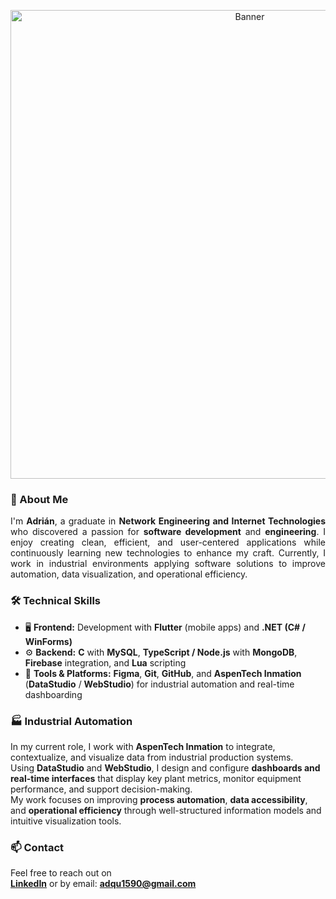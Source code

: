 <p align="center">
  <img src="https://github.com/user-attachments/assets/6acd0c5e-e2c4-4d79-bb28-74f66f402508" width="750" alt="Banner">
</p>

### 👋 About Me

<p align="justify">
I'm <strong>Adrián</strong>, a graduate in <strong>Network Engineering and Internet Technologies</strong> who discovered a passion for <strong>software development</strong> and <strong>engineering</strong>.  
I enjoy creating clean, efficient, and user-centered applications while continuously learning new technologies to enhance my craft.  
Currently, I work in industrial environments applying software solutions to improve automation, data visualization, and operational efficiency.
</p>

### 🛠️ Technical Skills

- 🖥️ **Frontend:** Development with **Flutter** (mobile apps) and **.NET (C# / WinForms)**  
- ⚙️ **Backend:** **C** with **MySQL**, **TypeScript / Node.js** with **MongoDB**, **Firebase** integration, and **Lua** scripting  
- 🧰 **Tools & Platforms:** **Figma**, **Git**, **GitHub**, and **AspenTech Inmation** (**DataStudio** / **WebStudio**) for industrial automation and real-time dashboarding

### 🏭 Industrial Automation

In my current role, I work with **AspenTech Inmation** to integrate, contextualize, and visualize data from industrial production systems.  
Using **DataStudio** and **WebStudio**, I design and configure **dashboards and real-time interfaces** that display key plant metrics, monitor equipment performance, and support decision-making.  
My work focuses on improving **process automation**, **data accessibility**, and **operational efficiency** through well-structured information models and intuitive visualization tools.

### 📫 Contact

Feel free to reach out on  
[**LinkedIn**](https://www.linkedin.com/in/adrian-quiros/) or by email: **adqu1590@gmail.com**
